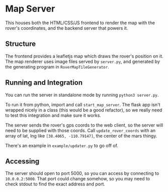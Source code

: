 # Map Server

This houses both the HTML/CSS/JS frontend to render the map with the rover's coordinates,
and the backend server that powers it.

## Structure

The frontend provides a leafletjs map which draws the rover's position on it.
The map renderer uses image files served by `server.py`, and generated by 
the generating program in `RoverMapTileGenerator`.


## Running and Integration

You can run the server in standalone mode by running `python3 server.py`.

To run it from python, import and call `start_map_server`.
The flask app isn't wrapped nicely in a class (this would be a good refactor),
so we really need to test this integration and make sure it works.

The server sends the rover's gps coords to the web client,
so the server will need to be supplied with those coords.
Call `update_rover_coords` with an array of lat, lng like `[38.4065, -110.79147]`,
the center of the mars thingy.

There's an example in `example/updater.py` to go off of.

## Accessing

The server should open to port 5000, so you can access by connecting to `10.0.0.2:5000`.
That port could change somehow, so you may need to check stdout to find the exact address and port.